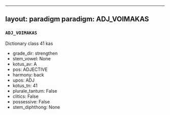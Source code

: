 
---
layout: paradigm
paradigm: ADJ_VOIMAKAS
---
### ` ADJ_VOIMAKAS `

Dictionary class 41 kas
* grade_dir: strengthen
* stem_vowel: None
* kotus_av: A
* pos: ADJECTIVE
* harmony: back
* upos: ADJ
* kotus_tn: 41
* plurale_tantum: False
* clitics: False
* possessive: False
* stem_diphthong: None
